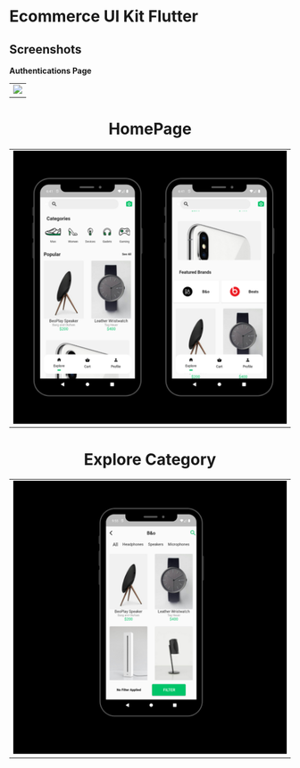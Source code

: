 # Ecommerce UI Kit Flutter

## Screenshots

<b align="center"> Authentications Page </b>

<table align="center">
  <tr>
    <td><img src="https://i.imgur.com/8J3SuLx.png" width=800 ></td>
  
    
    
  </tr>
 </table>


<h1 style="text-align:center;">HomePage</h1>

<table align="center">
  <tr>
    <td><img src="https://github.com/nobaab/ecommerce-flutter/blob/main/screenshots/home.png" width=800 ></td>
    
    
    
  </tr>
 </table>
 
 <h1 style="text-align:center;">Explore Category</h1>

<table align="center">
  <tr>
    <td><img src="https://raw.githubusercontent.com/nobaab/ecommerce-flutter/main/screenshots/categoriesdetails.png" width=800 ></td>
    
    
    
  </tr>
 </table>

